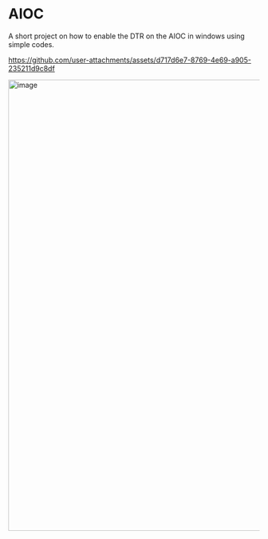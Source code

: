 # AIOC
A short project on how to enable the DTR on the AIOC in windows using simple codes. 

https://github.com/user-attachments/assets/d717d6e7-8769-4e69-a905-235211d9c8df

<img width="1278" height="904" alt="image" src="https://github.com/user-attachments/assets/ba5263ca-bef0-45c9-ba9e-bb99d9c5d00c" />





